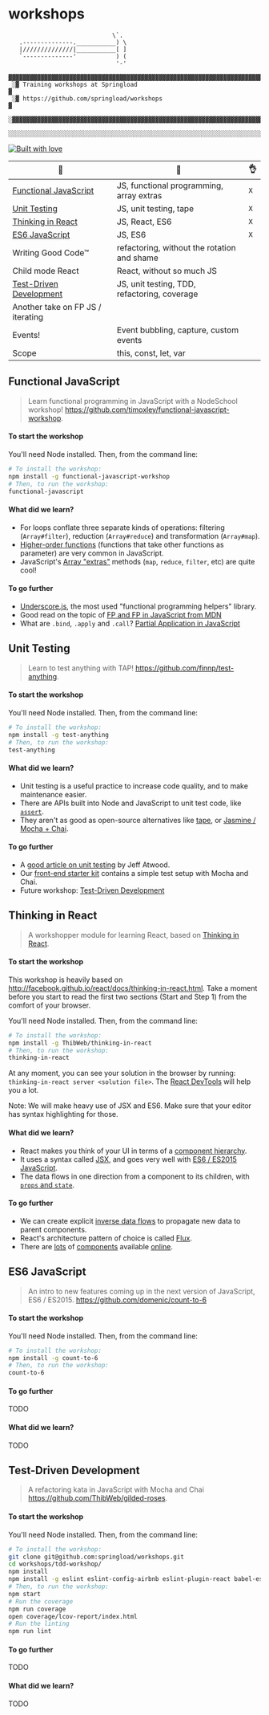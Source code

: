 workshops
=========

```
                             \`.
   .--------------.___________) \
   |//////////////|___________[ ]
   `--------------'           ) (
                              '-'
  ▓▓▓▓▓▓▓▓▓▓▓▓▓▓▓▓▓▓▓▓▓▓▓▓▓▓▓▓▓▓▓▓▓▓▓▓▓▓▓▓▓▓▓▓▓▓▓▓▓▓▓▓▓▓▓▓▓▓▓▓▓▓▓▓▓▓▓▓▓▓▓▓▓▓▓
 ░▓ Training workshops at Springload                                        ▓
 ░▓ https://github.com/springload/workshops                                 ▓
 ░▓▓▓▓▓▓▓▓▓▓▓▓▓▓▓▓▓▓▓▓▓▓▓▓▓▓▓▓▓▓▓▓▓▓▓▓▓▓▓▓▓▓▓▓▓▓▓▓▓▓▓▓▓▓▓▓▓▓▓▓▓▓▓▓▓▓▓▓▓▓▓▓▓▓▓
 ░░░░░░░░░░░░░░░░░░░░░░░░░░░░░░░░░░░░░░░░░░░░░░░░░░░░░░░░░░░░░░░░░░░░░░░░░░░
```

[![Built with love](http://forthebadge.com/images/badges/built-with-love.svg)](http://www.springload.co.nz/)

| :construction:                                      | :triumph:                                       | :ok_hand: |
|-----------------------------------------------------|-------------------------------------------------|-----------|
| [Functional JavaScript](#functional-javascript)     | JS, functional programming, array extras        | `X`       |
| [Unit Testing](#unit-testing)                       | JS, unit testing, tape                          | `X`       |
| [Thinking in React](#thinking-in-react)             | JS, React, ES6                                  | `X`       |
| [ES6 JavaScript](#es6-javascript)                   | JS, ES6                                         | `X`       |
| Writing Good Code™                                  | refactoring, without the rotation and shame |           |
| Child mode React                                    | React, without so much JS            |           |
| [Test-Driven Development](#test-driven-development) | JS, unit testing, TDD, refactoring, coverage    |           |
| Another take on FP JS / iterating           |                                                 |           |
| Events!                                             | Event bubbling, capture, custom events          |           |
| Scope                                               | this, const, let, var                           |           |

## Functional JavaScript

> Learn functional programming in JavaScript with a NodeSchool workshop! https://github.com/timoxley/functional-javascript-workshop.

#### To start the workshop

You'll need Node installed. Then, from the command line:

```sh
# To install the workshop:
npm install -g functional-javascript-workshop
# Then, to run the workshop:
functional-javascript
```

#### What did we learn?

- For loops conflate three separate kinds of operations: filtering (`Array#filter`), reduction (`Array#reduce`) and transformation (`Array#map`).
- [Higher-order functions](https://en.wikipedia.org/wiki/Higher-order_function) (functions that take other functions as parameter) are very common in JavaScript.
- JavaScript's [Array "extras"](https://dev.opera.com/articles/javascript-array-extras-in-detail/) methods (`map`, `reduce`, `filter`, etc) are quite cool!

#### To go further

- [Underscore.js](http://underscorejs.org/), the most used "functional programming helpers" library.
- Good read on the topic of [FP and FP in JavaScript from MDN](https://hacks.mozilla.org/2015/01/from-mapreduce-to-javascript-functional-programming/)
- What are `.bind`, `.apply` and `.call`? [Partial Application in JavaScript](http://benalman.com/news/2012/09/partial-application-in-javascript/)

## Unit Testing

> Learn to test anything with TAP! https://github.com/finnp/test-anything.

#### To start the workshop

You'll need Node installed. Then, from the command line:

```sh
# To install the workshop:
npm install -g test-anything
# Then, to run the workshop:
test-anything
```

#### What did we learn?

- Unit testing is a useful practice to increase code quality, and to make maintenance easier.
- There are APIs built into Node and JavaScript to unit test code, like [`assert`](https://nodejs.org/api/assert.html).
- They aren't as good as open-source alternatives like [tape](https://www.npmjs.com/package/tape), or [Jasmine / Mocha + Chai](http://jasmine.github.io/).

#### To go further

- A [good article on unit testing](http://blog.codinghorror.com/i-pity-the-fool-who-doesnt-write-unit-tests/) by Jeff Atwood.
- Our [front-end starter kit](https://github.com/springload/frontend-starter-kit/) contains a simple test setup with Mocha and Chai.
- Future workshop: [Test-Driven Development](https://github.com/springload/workshops#test-driven-development-workshop)

## Thinking in React

> A workshopper module for learning React, based on [Thinking in React](http://facebook.github.io/react/docs/thinking-in-react.html).

#### To start the workshop

This workshop is heavily based on http://facebook.github.io/react/docs/thinking-in-react.html. Take a moment before you start to read the first two sections (Start and Step 1) from the comfort of your browser.

You'll need Node installed. Then, from the command line:

```sh
# To install the workshop:
npm install -g ThibWeb/thinking-in-react
# Then, to run the workshop:
thinking-in-react
```

At any moment, you can see your solution in the browser by running: `thinking-in-react server <solution file>`. The [React DevTools](https://chrome.google.com/webstore/detail/react-developer-tools/fmkadmapgofadopljbjfkapdkoienihi?hl=en) will help you a lot.

Note: We will make heavy use of JSX and ES6. Make sure that your editor has syntax highlighting for those.

#### What did we learn?

- React makes you think of your UI in terms of a [component hierarchy](http://facebook.github.io/react/docs/thinking-in-react.html#step-1-break-the-ui-into-a-component-hierarchy).
- It uses a syntax called [JSX](http://facebook.github.io/react/docs/jsx-in-depth.html), and goes very well with [ES6 / ES2015 JavaScript](https://babeljs.io/docs/learn-es2015/).
- The data flows in one direction from a component to its children, with [`props` and `state`](http://facebook.github.io/react/docs/multiple-components.html#data-flow).

#### To go further

- We can create explicit [inverse data flows](http://facebook.github.io/react/docs/thinking-in-react.html#step-5-add-inverse-data-flow) to propagate new data to parent components.
- React's architecture pattern of choice is called [Flux](https://facebook.github.io/flux/docs/overview.html).
- There are [lots](http://react.rocks/) of [components](http://react.parts/web) available [online](http://react-components.com/).

## ES6 JavaScript

> An intro to new features coming up in the next version of JavaScript, ES6 / ES2015. https://github.com/domenic/count-to-6

#### To start the workshop

You'll need Node installed. Then, from the command line:

```sh
# To install the workshop:
npm install -g count-to-6
# Then, to run the workshop:
count-to-6
```

#### To go further

TODO

#### What did we learn?

TODO

## Test-Driven Development

> A refactoring kata in JavaScript with Mocha and Chai https://github.com/ThibWeb/gilded-roses.

#### To start the workshop

You'll need Node installed. Then, from the command line:

```sh
# To install the workshop:
git clone git@github.com:springload/workshops.git
cd workshops/tdd-workshop/
npm install
npm install -g eslint eslint-config-airbnb eslint-plugin-react babel-eslint
# Then, to run the workshop:
npm start
# Run the coverage
npm run coverage
open coverage/lcov-report/index.html
# Run the linting
npm run lint
```

#### To go further

TODO

#### What did we learn?

TODO
